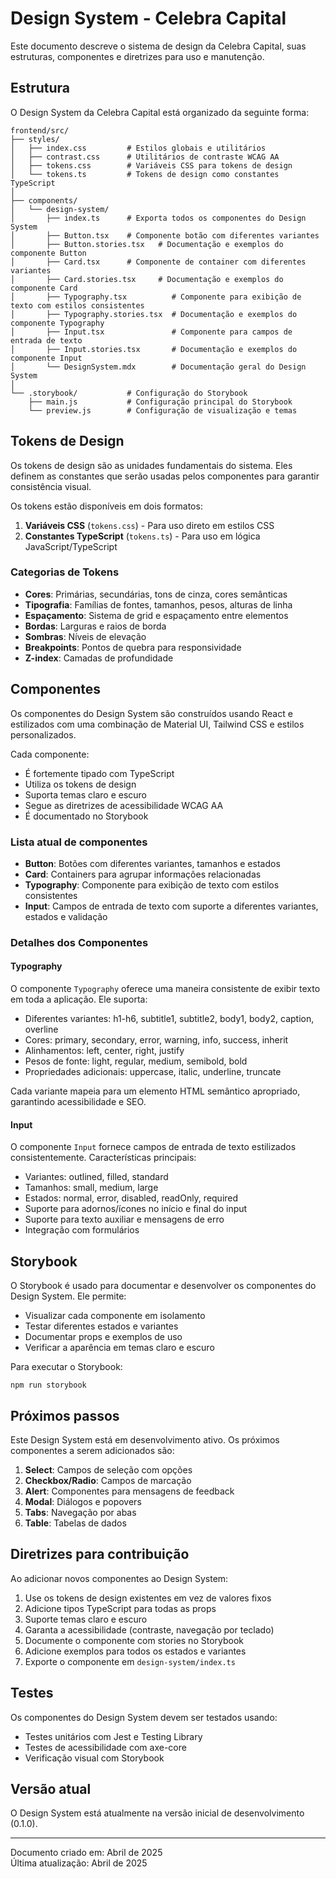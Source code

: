 # Design System - Celebra Capital

Este documento descreve o sistema de design da Celebra Capital, suas estruturas, componentes e diretrizes para uso e manutenção.

## Estrutura

O Design System da Celebra Capital está organizado da seguinte forma:

```
frontend/src/
├── styles/
│   ├── index.css         # Estilos globais e utilitários
│   ├── contrast.css      # Utilitários de contraste WCAG AA
│   ├── tokens.css        # Variáveis CSS para tokens de design
│   └── tokens.ts         # Tokens de design como constantes TypeScript
│
├── components/
│   └── design-system/
│       ├── index.ts      # Exporta todos os componentes do Design System
│       ├── Button.tsx    # Componente botão com diferentes variantes
│       ├── Button.stories.tsx   # Documentação e exemplos do componente Button
│       ├── Card.tsx      # Componente de container com diferentes variantes
│       ├── Card.stories.tsx     # Documentação e exemplos do componente Card
│       ├── Typography.tsx          # Componente para exibição de texto com estilos consistentes
│       ├── Typography.stories.tsx  # Documentação e exemplos do componente Typography
│       ├── Input.tsx               # Componente para campos de entrada de texto
│       ├── Input.stories.tsx       # Documentação e exemplos do componente Input
│       └── DesignSystem.mdx        # Documentação geral do Design System
│
└── .storybook/           # Configuração do Storybook
    ├── main.js           # Configuração principal do Storybook
    └── preview.js        # Configuração de visualização e temas
```

## Tokens de Design

Os tokens de design são as unidades fundamentais do sistema. Eles definem as constantes que serão usadas pelos componentes para garantir consistência visual.

Os tokens estão disponíveis em dois formatos:

1. **Variáveis CSS** (`tokens.css`) - Para uso direto em estilos CSS
2. **Constantes TypeScript** (`tokens.ts`) - Para uso em lógica JavaScript/TypeScript

### Categorias de Tokens

- **Cores**: Primárias, secundárias, tons de cinza, cores semânticas
- **Tipografia**: Famílias de fontes, tamanhos, pesos, alturas de linha
- **Espaçamento**: Sistema de grid e espaçamento entre elementos
- **Bordas**: Larguras e raios de borda
- **Sombras**: Níveis de elevação
- **Breakpoints**: Pontos de quebra para responsividade
- **Z-index**: Camadas de profundidade

## Componentes

Os componentes do Design System são construídos usando React e estilizados com uma combinação de Material UI, Tailwind CSS e estilos personalizados.

Cada componente:

- É fortemente tipado com TypeScript
- Utiliza os tokens de design
- Suporta temas claro e escuro
- Segue as diretrizes de acessibilidade WCAG AA
- É documentado no Storybook

### Lista atual de componentes

- **Button**: Botões com diferentes variantes, tamanhos e estados
- **Card**: Containers para agrupar informações relacionadas
- **Typography**: Componente para exibição de texto com estilos consistentes
- **Input**: Campos de entrada de texto com suporte a diferentes variantes, estados e validação

### Detalhes dos Componentes

#### Typography

O componente `Typography` oferece uma maneira consistente de exibir texto em toda a aplicação. Ele suporta:

- Diferentes variantes: h1-h6, subtitle1, subtitle2, body1, body2, caption, overline
- Cores: primary, secondary, error, warning, info, success, inherit
- Alinhamentos: left, center, right, justify
- Pesos de fonte: light, regular, medium, semibold, bold
- Propriedades adicionais: uppercase, italic, underline, truncate

Cada variante mapeia para um elemento HTML semântico apropriado, garantindo acessibilidade e SEO.

#### Input

O componente `Input` fornece campos de entrada de texto estilizados consistentemente. Características principais:

- Variantes: outlined, filled, standard
- Tamanhos: small, medium, large
- Estados: normal, error, disabled, readOnly, required
- Suporte para adornos/ícones no início e final do input
- Suporte para texto auxiliar e mensagens de erro
- Integração com formulários

## Storybook

O Storybook é usado para documentar e desenvolver os componentes do Design System. Ele permite:

- Visualizar cada componente em isolamento
- Testar diferentes estados e variantes
- Documentar props e exemplos de uso
- Verificar a aparência em temas claro e escuro

Para executar o Storybook:

```
npm run storybook
```

## Próximos passos

Este Design System está em desenvolvimento ativo. Os próximos componentes a serem adicionados são:

1. **Select**: Campos de seleção com opções
2. **Checkbox/Radio**: Campos de marcação
3. **Alert**: Componentes para mensagens de feedback
4. **Modal**: Diálogos e popovers
5. **Tabs**: Navegação por abas
6. **Table**: Tabelas de dados

## Diretrizes para contribuição

Ao adicionar novos componentes ao Design System:

1. Use os tokens de design existentes em vez de valores fixos
2. Adicione tipos TypeScript para todas as props
3. Suporte temas claro e escuro
4. Garanta a acessibilidade (contraste, navegação por teclado)
5. Documente o componente com stories no Storybook
6. Adicione exemplos para todos os estados e variantes
7. Exporte o componente em `design-system/index.ts`

## Testes

Os componentes do Design System devem ser testados usando:

- Testes unitários com Jest e Testing Library
- Testes de acessibilidade com axe-core
- Verificação visual com Storybook

## Versão atual

O Design System está atualmente na versão inicial de desenvolvimento (0.1.0).

---

Documento criado em: Abril de 2025  
Última atualização: Abril de 2025
